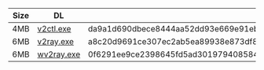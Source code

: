 |    Size   |     DL  | sha512sum |
|  ---  |  ---  |  ---  |
| 4MB | [v2ctl.exe](https://cdn.jsdelivr.net/gh/googleians/v2ray-core@main/v2ctl.exe) | da9a1d690dbece8444aa52dd93e669e91ebd614dc1f79e15ce65a6425a86dea70932f68ab691cc7945cd8880c97a75f7bb63a873ea96603dcc3aa7fc145f7da0 |
| 6MB | [v2ray.exe](https://cdn.jsdelivr.net/gh/googleians/v2ray-core@main/v2ray.exe) | a8c20d9691ce307ec2ab5ea89938e873df82e477caa87912d72c1d7469339277d33497b5b5003f676eccf79040975f4460a0ab2ab8248c46e3c25d152b242b01 |
| 6MB | [wv2ray.exe](https://cdn.jsdelivr.net/gh/googleians/v2ray-core@main/wv2ray.exe) | 0f6291ee9ce2398645fd5ad301979408584753c10f0341f0e31539bfd6f8cb1ae76be37b16e42c6ba912e06aca2192c915dd8df610d8654c922483c9e9652954 |
